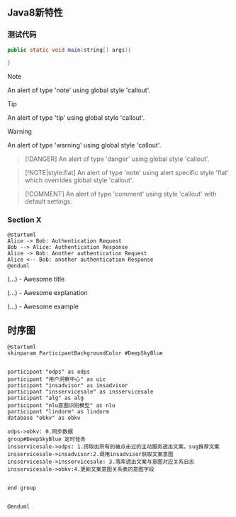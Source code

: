

## Java8新特性

### 测试代码

```java
public static void main(string[] args){
	
}

```

> [!NOTE]
> An alert of type 'note' using global style 'callout'.

> [!TIP]
> An alert of type 'tip' using global style 'callout'.


> [!WARNING]
> An alert of type 'warning' using global style 'callout'.


> [!DANGER]
> An alert of type 'danger' using global style 'callout'.


> [!NOTE|style:flat]
> An alert of type 'note' using alert specific style 'flat' which overrides global style 'callout'.


> [!COMMENT]
> An alert of type 'comment' using style 'callout' with default settings.

### Section X

```plantuml
@startuml
Alice -> Bob: Authentication Request
Bob --> Alice: Authentication Response
Alice -> Bob: Another authentication Request
Alice <-- Bob: another authentication Response
@enduml
```

<!-- panels:start -->
<!-- div:title-panel -->

  (...) - Awesome title

<!-- div:left-panel -->

  (...) - Awesome explanation

<!-- div:right-panel -->


  (...) - Awesome example

<!-- panels:end -->


## 时序图

```plantuml
@startuml
skinparam ParticipantBackgroundColor #DeepSkyBlue


participant "odps" as odps
participant "用户洞察中心" as uic
participant "insadvisor" as insadvisor
participant "insservicesale" as insservicesale
participant "alg" as alg
participant "nlu意图识别模型" as nlu
participant "lindorm" as lindorm
database "obkv" as obkv

odps->obkv: 0.同步数据
group#DeepSkyBlue 定时任务
insservicesale->odps: 1.捞取出所有的被点击过的主动服务透出文案，sug推荐文案
insservicesale->insadvisor:2.调用insadvisor获取文案意图
insservicesale->insservicesale: 3.落库透出文案与意图对应关系日志
insservicesale->obkv:4.更新文案意图关系表的意图字段


end group


@enduml
```